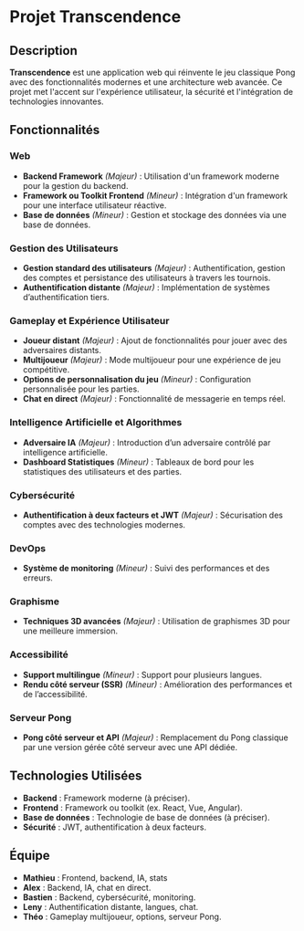 # Projet Transcendence

## Description

**Transcendence** est une application web qui réinvente le jeu classique Pong avec des fonctionnalités modernes et une
architecture web avancée. Ce projet met l'accent sur l'expérience utilisateur, la sécurité et l'intégration de
technologies innovantes.

## Fonctionnalités

### Web

- **Backend Framework** *(Majeur)* : Utilisation d'un framework moderne pour la gestion du backend.
- **Framework ou Toolkit Frontend** *(Mineur)* : Intégration d'un framework pour une interface utilisateur réactive.
- **Base de données** *(Mineur)* : Gestion et stockage des données via une base de données.

### Gestion des Utilisateurs

- **Gestion standard des utilisateurs** *(Majeur)* : Authentification, gestion des comptes et persistance des
  utilisateurs à travers les tournois.
- **Authentification distante** *(Majeur)* : Implémentation de systèmes d’authentification tiers.

### Gameplay et Expérience Utilisateur

- **Joueur distant** *(Majeur)* : Ajout de fonctionnalités pour jouer avec des adversaires distants.
- **Multijoueur** *(Majeur)* : Mode multijoueur pour une expérience de jeu compétitive.
- **Options de personnalisation du jeu** *(Mineur)* : Configuration personnalisée pour les parties.
- **Chat en direct** *(Majeur)* : Fonctionnalité de messagerie en temps réel.

### Intelligence Artificielle et Algorithmes

- **Adversaire IA** *(Majeur)* : Introduction d’un adversaire contrôlé par intelligence artificielle.
- **Dashboard Statistiques** *(Mineur)* : Tableaux de bord pour les statistiques des utilisateurs et des parties.

### Cybersécurité

- **Authentification à deux facteurs et JWT** *(Majeur)* : Sécurisation des comptes avec des technologies modernes.

### DevOps

- **Système de monitoring** *(Mineur)* : Suivi des performances et des erreurs.

### Graphisme

- **Techniques 3D avancées** *(Majeur)* : Utilisation de graphismes 3D pour une meilleure immersion.

### Accessibilité

- **Support multilingue** *(Mineur)* : Support pour plusieurs langues.
- **Rendu côté serveur (SSR)** *(Mineur)* : Amélioration des performances et de l’accessibilité.

### Serveur Pong

- **Pong côté serveur et API** *(Majeur)* : Remplacement du Pong classique par une version gérée côté serveur avec une
  API dédiée.

## Technologies Utilisées

- **Backend** : Framework moderne (à préciser).
- **Frontend** : Framework ou toolkit (ex. React, Vue, Angular).
- **Base de données** : Technologie de base de données (à préciser).
- **Sécurité** : JWT, authentification à deux facteurs.

## Équipe

- **Mathieu** : Frontend, backend, IA, stats
- **Alex** : Backend, IA, chat en direct.
- **Bastien** : Backend, cybersécurité, monitoring.
- **Leny** : Authentification distante, langues, chat.
- **Théo** : Gameplay multijoueur, options, serveur Pong.
